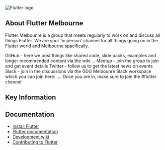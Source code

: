 ![Flutter logo](https://flutter.dev/assets/flutter-lockup-4cb0ee072ab312e59784d9fbf4fb7ad42688a7fdaea1270ccf6bbf4f34b7e03f.svg)

## About Flutter Melbourne

Flutter Melbounre is a group that meets regularly to work on and discuss all things Flutter. We are your 'in person' channel for all things going on in the Flutter world and Melbourne spacifically.  

GitHub - here we post things like shared code, slide packs, examples and longer recommended content via the wiki ...
Meetup - join the group to join and get event details
Twitter - follow us to get the latest news on events 
Slack - join in the discussions via the GDG Melbounre Slack workspace which you can join here: .... Once you are in, make sure to join the #flutter channel

## Key Information




## Documentation

* [Install Flutter](https://flutter.dev/get-started/)
* [Flutter documentation](https://flutter.dev/docs)
* [Development wiki](https://github.com/flutter/flutter/wiki)
* [Contributing to Flutter](https://github.com/flutter/flutter/blob/master/CONTRIBUTING.md)

